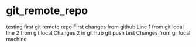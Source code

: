 # git_remote_repo
testing first git remote repo
First changes from github
Line 1 from git local
line 2 from git local
Changes 2 in git hub
git push test
Changes from gi_local machine
